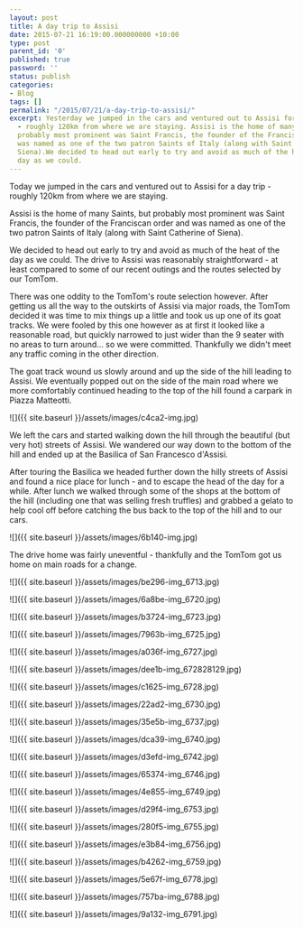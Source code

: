 ```yaml
---
layout: post
title: A day trip to Assisi
date: 2015-07-21 16:19:00.000000000 +10:00
type: post
parent_id: '0'
published: true
password: ''
status: publish
categories:
- Blog
tags: []
permalink: "/2015/07/21/a-day-trip-to-assisi/"
excerpt: Yesterday we jumped in the cars and ventured out to Assisi for a day trip
  - roughly 120km from where we are staying. Assisi is the home of many Saints, but
  probably most prominent was Saint Francis, the founder of the Franciscan order and
  was named as one of the two patron Saints of Italy (along with Saint Catherine of
  Siena).We decided to head out early to try and avoid as much of the heat of the
  day as we could.
---
```

Today we jumped in the cars and ventured out to Assisi for a day trip - roughly 120km from where we are staying.

Assisi is the home of many Saints, but probably most prominent was Saint Francis, the founder of the Franciscan order and was named as one of the two patron Saints of Italy (along with Saint Catherine of Siena).

We decided to head out early to try and avoid as much of the heat of the day as we could. The drive to Assisi was reasonably straightforward - at least compared to some of our recent outings and the routes selected by our TomTom.

There was one oddity to the TomTom's route selection however. After getting us all the way to the outskirts of Assisi via major roads, the TomTom decided it was time to mix things up a little and took us up one of its goat tracks. We were fooled by this one however as at first it looked like a reasonable road, but quickly narrowed to just wider than the 9 seater with no areas to turn around... so we were committed. Thankfully we didn't meet any traffic coming in the other direction.

The goat track wound us slowly around and up the side of the hill leading to Assisi. We eventually popped out on the side of the main road where we more comfortably continued heading to the top of the hill found a carpark in Piazza Matteotti.

![]({{ site.baseurl }}/assets/images/c4ca2-img.jpg)

We left the cars and started walking down the hill through the beautiful (but very hot) streets of Assisi. We wandered our way down to the bottom of the hill and ended up at the Basilica of San Francesco d'Assisi.

After touring the Basilica we headed further down the hilly streets of Assisi and found a nice place for lunch - and to escape the head of the day for a while. After lunch we walked through some of the shops at the bottom of the hill (including one that was selling fresh truffles) and grabbed a gelato to help cool off before catching the bus back to the top of the hill and to our cars.

![]({{ site.baseurl }}/assets/images/6b140-img.jpg)

The drive home was fairly uneventful - thankfully and the TomTom got us home on main roads for a change.

![]({{ site.baseurl }}/assets/images/be296-img_6713.jpg)

![]({{ site.baseurl }}/assets/images/6a8be-img_6720.jpg)

![]({{ site.baseurl }}/assets/images/b3724-img_6723.jpg)

![]({{ site.baseurl }}/assets/images/7963b-img_6725.jpg)

![]({{ site.baseurl }}/assets/images/a036f-img_6727.jpg)

![]({{ site.baseurl }}/assets/images/dee1b-img_672828129.jpg)

![]({{ site.baseurl }}/assets/images/c1625-img_6728.jpg)

![]({{ site.baseurl }}/assets/images/22ad2-img_6730.jpg)

![]({{ site.baseurl }}/assets/images/35e5b-img_6737.jpg)

![]({{ site.baseurl }}/assets/images/dca39-img_6740.jpg)

![]({{ site.baseurl }}/assets/images/d3efd-img_6742.jpg)

![]({{ site.baseurl }}/assets/images/65374-img_6746.jpg)

![]({{ site.baseurl }}/assets/images/4e855-img_6749.jpg)

![]({{ site.baseurl }}/assets/images/d29f4-img_6753.jpg)

![]({{ site.baseurl }}/assets/images/280f5-img_6755.jpg)

![]({{ site.baseurl }}/assets/images/e3b84-img_6756.jpg)

![]({{ site.baseurl }}/assets/images/b4262-img_6759.jpg)

![]({{ site.baseurl }}/assets/images/5e67f-img_6778.jpg)

![]({{ site.baseurl }}/assets/images/757ba-img_6788.jpg)

![]({{ site.baseurl }}/assets/images/9a132-img_6791.jpg)

